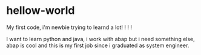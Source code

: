 # hellow-world
My first code, i'm newbie trying to learnd a lot! ! ! ! 

I want to learn python and java, i work with abap but i need something else, abap is cool and this is my first job since i graduated as system engineer. 

